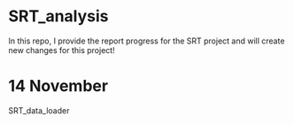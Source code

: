 # SRT_analysis
In this repo, I provide the report progress for the SRT project and will create new changes for this project!
# 14 November
SRT_data_loader
